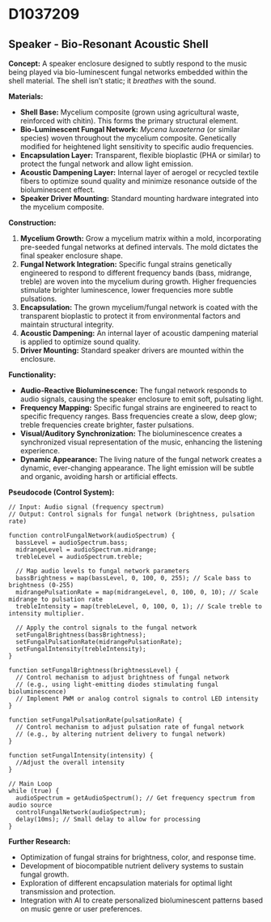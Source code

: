 # D1037209

## Speaker - Bio-Resonant Acoustic Shell

**Concept:** A speaker enclosure designed to subtly respond to the music being played via bio-luminescent fungal networks embedded within the shell material. The shell isn’t static; it *breathes* with the sound.

**Materials:**

*   **Shell Base:** Mycelium composite (grown using agricultural waste, reinforced with chitin). This forms the primary structural element.
*   **Bio-Luminescent Fungal Network:** *Mycena luxaeterna* (or similar species) woven throughout the mycelium composite. Genetically modified for heightened light sensitivity to specific audio frequencies.
*   **Encapsulation Layer:** Transparent, flexible bioplastic (PHA or similar) to protect the fungal network and allow light emission.
*   **Acoustic Dampening Layer:** Internal layer of aerogel or recycled textile fibers to optimize sound quality and minimize resonance outside of the bioluminescent effect.
*   **Speaker Driver Mounting:** Standard mounting hardware integrated into the mycelium composite.

**Construction:**

1.  **Mycelium Growth:** Grow a mycelium matrix within a mold, incorporating pre-seeded fungal networks at defined intervals. The mold dictates the final speaker enclosure shape.
2.  **Fungal Network Integration:**  Specific fungal strains genetically engineered to respond to different frequency bands (bass, midrange, treble) are woven into the mycelium during growth.  Higher frequencies stimulate brighter luminescence, lower frequencies more subtle pulsations.
3.  **Encapsulation:** The grown mycelium/fungal network is coated with the transparent bioplastic to protect it from environmental factors and maintain structural integrity.
4.  **Acoustic Dampening:** An internal layer of acoustic dampening material is applied to optimize sound quality.
5.  **Driver Mounting:** Standard speaker drivers are mounted within the enclosure.

**Functionality:**

*   **Audio-Reactive Bioluminescence:**  The fungal network responds to audio signals, causing the speaker enclosure to emit soft, pulsating light.
*   **Frequency Mapping:** Specific fungal strains are engineered to react to specific frequency ranges. Bass frequencies create a slow, deep glow; treble frequencies create brighter, faster pulsations.
*   **Visual/Auditory Synchronization:** The bioluminescence creates a synchronized visual representation of the music, enhancing the listening experience.
*   **Dynamic Appearance:** The living nature of the fungal network creates a dynamic, ever-changing appearance. The light emission will be subtle and organic, avoiding harsh or artificial effects.

**Pseudocode (Control System):**

```
// Input: Audio signal (frequency spectrum)
// Output: Control signals for fungal network (brightness, pulsation rate)

function controlFungalNetwork(audioSpectrum) {
  bassLevel = audioSpectrum.bass;
  midrangeLevel = audioSpectrum.midrange;
  trebleLevel = audioSpectrum.treble;

  // Map audio levels to fungal network parameters
  bassBrightness = map(bassLevel, 0, 100, 0, 255); // Scale bass to brightness (0-255)
  midrangePulsationRate = map(midrangeLevel, 0, 100, 0, 10); // Scale midrange to pulsation rate
  trebleIntensity = map(trebleLevel, 0, 100, 0, 1); // Scale treble to intensity multiplier.

  // Apply the control signals to the fungal network
  setFungalBrightness(bassBrightness);
  setFungalPulsationRate(midrangePulsationRate);
  setFungalIntensity(trebleIntensity);
}

function setFungalBrightness(brightnessLevel) {
  // Control mechanism to adjust brightness of fungal network
  // (e.g., using light-emitting diodes stimulating fungal bioluminescence)
  // Implement PWM or analog control signals to control LED intensity
}

function setFungalPulsationRate(pulsationRate) {
  // Control mechanism to adjust pulsation rate of fungal network
  // (e.g., by altering nutrient delivery to fungal network)
}

function setFungalIntensity(intensity) {
  //Adjust the overall intensity
}

// Main Loop
while (true) {
  audioSpectrum = getAudioSpectrum(); // Get frequency spectrum from audio source
  controlFungalNetwork(audioSpectrum);
  delay(10ms); // Small delay to allow for processing
}
```

**Further Research:**

*   Optimization of fungal strains for brightness, color, and response time.
*   Development of biocompatible nutrient delivery systems to sustain fungal growth.
*   Exploration of different encapsulation materials for optimal light transmission and protection.
*   Integration with AI to create personalized bioluminescent patterns based on music genre or user preferences.